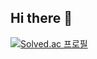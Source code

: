  ## Hi there 👋
 
 
[![Solved.ac
프로필](http://mazassumnida.wtf/api/v2/generate_badge?boj=chown03)](https://solved.ac/chwon03)

<!--
**wonch0314/wonch0314** is a ✨ _special_ ✨ repository because its `README.md` (this file) appears on your GitHub profile.

Here are some ideas to get you started:

- 🔭 I’m currently working on ...
- 🌱 I’m currently learning ...
- 👯 I’m looking to collaborate on ...
- 🤔 I’m looking for help with ...
- 💬 Ask me about ...
- 📫 How to reach me: ...
- 😄 Pronouns: ...
- ⚡ Fun fact: ...
-->
